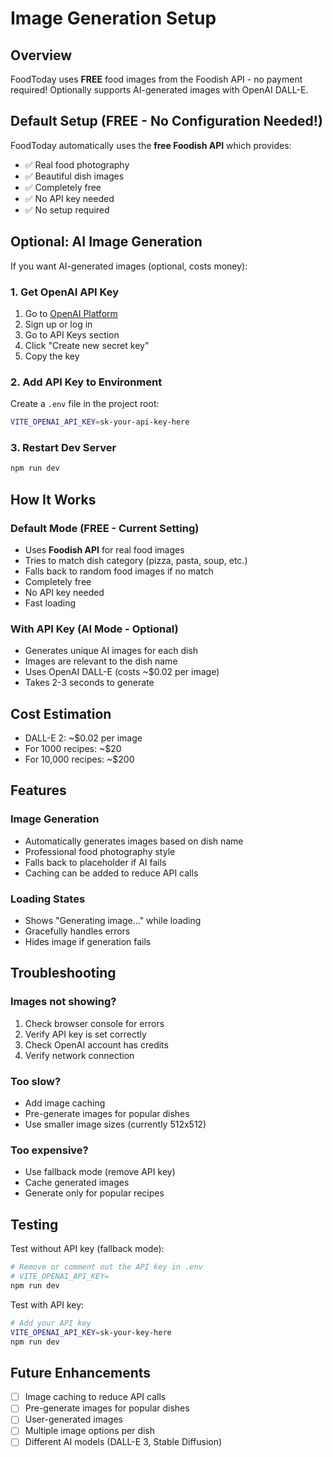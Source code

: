 # Image Generation Setup

## Overview
FoodToday uses **FREE** food images from the Foodish API - no payment required! Optionally supports AI-generated images with OpenAI DALL-E.

## Default Setup (FREE - No Configuration Needed!)

FoodToday automatically uses the **free Foodish API** which provides:
- ✅ Real food photography
- ✅ Beautiful dish images
- ✅ Completely free
- ✅ No API key needed
- ✅ No setup required

## Optional: AI Image Generation

If you want AI-generated images (optional, costs money):

### 1. Get OpenAI API Key
1. Go to [OpenAI Platform](https://platform.openai.com/)
2. Sign up or log in
3. Go to API Keys section
4. Click "Create new secret key"
5. Copy the key

### 2. Add API Key to Environment
Create a `.env` file in the project root:

```bash
VITE_OPENAI_API_KEY=sk-your-api-key-here
```

### 3. Restart Dev Server
```bash
npm run dev
```

## How It Works

### Default Mode (FREE - Current Setting)
- Uses **Foodish API** for real food images
- Tries to match dish category (pizza, pasta, soup, etc.)
- Falls back to random food images if no match
- Completely free
- No API key needed
- Fast loading

### With API Key (AI Mode - Optional)
- Generates unique AI images for each dish
- Images are relevant to the dish name
- Uses OpenAI DALL-E (costs ~$0.02 per image)
- Takes 2-3 seconds to generate

## Cost Estimation
- DALL-E 2: ~$0.02 per image
- For 1000 recipes: ~$20
- For 10,000 recipes: ~$200

## Features

### Image Generation
- Automatically generates images based on dish name
- Professional food photography style
- Falls back to placeholder if AI fails
- Caching can be added to reduce API calls

### Loading States
- Shows "Generating image..." while loading
- Gracefully handles errors
- Hides image if generation fails

## Troubleshooting

### Images not showing?
1. Check browser console for errors
2. Verify API key is set correctly
3. Check OpenAI account has credits
4. Verify network connection

### Too slow?
- Add image caching
- Pre-generate images for popular dishes
- Use smaller image sizes (currently 512x512)

### Too expensive?
- Use fallback mode (remove API key)
- Cache generated images
- Generate only for popular recipes

## Testing

Test without API key (fallback mode):
```bash
# Remove or comment out the API key in .env
# VITE_OPENAI_API_KEY=
npm run dev
```

Test with API key:
```bash
# Add your API key
VITE_OPENAI_API_KEY=sk-your-key-here
npm run dev
```

## Future Enhancements
- [ ] Image caching to reduce API calls
- [ ] Pre-generate images for popular dishes
- [ ] User-generated images
- [ ] Multiple image options per dish
- [ ] Different AI models (DALL-E 3, Stable Diffusion)
